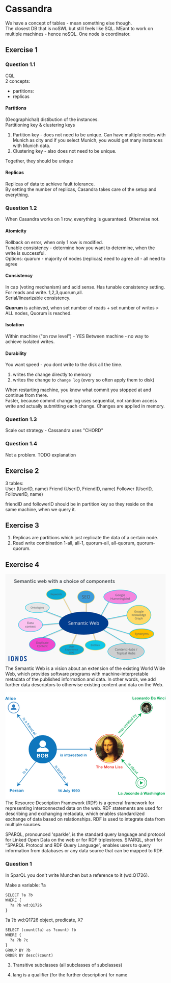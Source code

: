 # Cassandra

We have a concept of tables - mean something else though.  
The closest DB that is noSWL but still feels like SQL.
MEant to work on multiple machines - hence noSQL.
One node is coordinator.

## Exercise 1

### Question 1.1

CQL  
2 concepts:

- partitions:
- replicas

#### Partitions

(Geographichal) distibution of the instances.  
Partitioning key & clustering keys

1. Partition key - does not need to be unique. Can have multiple nodes with Munich as city and if you select Munich, you would get many instances with Munich data.
2. Clustering key - also does not need to be unique.

Together, they should be unique

#### Replicas

Replicas of data to achieve fault tolerance.  
By setting the number of replicas, Casandra takes care of the setup and everything.

### Question 1.2

When Casandra works on 1 row, everything is guaranteed. Otherwise not.

#### Atomicity

Rollback on error, when only 1 row is modified.  
Tunable consistency - determine how you want to determine, when the write is successful.  
Options:
quarum - majority of nodes (replicas) need to agree
all - all need to agree

#### Consistency

In cap (voting mechanism) and acid sense. Has tunable consistency setting. For reads and write. 1,2,3,quorum,all.  
Serial/linearizable consistency.

**Quorum** is achieved, when set number of reads + set number of writes > ALL nodes, Quorum is reached.

#### Isolation

Within machine ("on row level") - YES
Between machine - no way to achieve isolated writes.

#### Durability

You want speed - you dont write to the disk all the time.

1. writes the change directly to memory
2. writes the change to `change log` (every so often apply them to disk)

When restarting machine, you know what commit you stopped at and continue from there.  
Faster, because commit change log uses sequential, not random access write and actually submitting each change. Changes are applied in memory.

### Question 1.3

Scale out strategy - Cassandra uses "CHORD"

### Question 1.4

Not a problem. TODO explanation

## Exercise 2

3 tables:  
User (UserID, name)
Friend (UserID, FriendID, name)
Follower (UserID, FollowerID, name)

friendID and followerID should be in partition key so they reside on the same machine, when we query it.

## Exercise 3

1. Replicas are partitions which just replicate the data of a certain node.
2. Read write combination 1-all, all-1, quorum-all, all-quorum, quorum-quorum.

## Exercise 4

![Semantic web](semantic_web.png)
The Semantic Web is a vision about an extension of the existing World Wide Web, which provides software programs with machine-interpretable metadata of the published information and data. In other words, we add further data descriptors to otherwise existing content and data on the Web.

![RDF](rdf.png)
The Resource Description Framework (RDF) is a general framework for representing interconnected data on the web. RDF statements are used for describing and exchanging metadata, which enables standardized exchange of data based on relationships. RDF is used to integrate data from multiple sources.

SPARQL, pronounced 'sparkle', is the standard query language and protocol for Linked Open Data on the web or for RDF triplestores. SPARQL, short for “SPARQL Protocol and RDF Query Language”, enables users to query information from databases or any data source that can be mapped to RDF.

### Question 1

In SparQL you don't write Munchen but a reference to it (wd:Q1726).

Make a variable: ?a

```Sparql
SELECT ?a ?b
WHERE {
  ?a ?b wd:Q1726
}
```

?a ?b wd:Q1726
object, predicate, X?

```
SELECT (count(?a) as ?count) ?b
WHERE {
  ?a ?b ?c
}
GROUP BY ?b
ORDER BY desc(?count)
```

3. Transitive subclasses (all subclasses of subclasses)

4. lang is a qualifier (for the further description) for name
